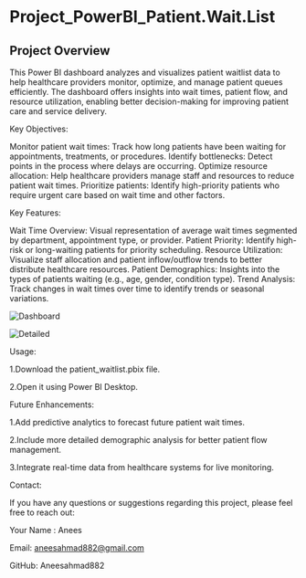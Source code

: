 # Project_PowerBI_Patient.Wait.List
## Project Overview

This Power BI dashboard analyzes and visualizes patient waitlist data to help healthcare providers monitor, optimize, and manage patient queues efficiently.
The dashboard offers insights into wait times, patient flow, and resource utilization, enabling better decision-making for improving patient care and service delivery.

Key Objectives:

Monitor patient wait times:
Track how long patients have been waiting for appointments, treatments, or procedures.
Identify bottlenecks: Detect points in the process where delays are occurring.
Optimize resource allocation: Help healthcare providers manage staff and resources to reduce patient wait times.
Prioritize patients: Identify high-priority patients who require urgent care based on wait time and other factors.

Key Features:

Wait Time Overview: Visual representation of average wait times segmented by department, appointment type, or provider.
Patient Priority: Identify high-risk or long-waiting patients for priority scheduling.
Resource Utilization: Visualize staff allocation and patient inflow/outflow trends to better distribute healthcare resources.
Patient Demographics: Insights into the types of patients waiting (e.g., age, gender, condition type).
Trend Analysis: Track changes in wait times over time to identify trends or seasonal variations.

![Dashboard](https://github.com/user-attachments/assets/fadc6fd9-2d0b-4c1b-b671-3b92a2e624f2)

![Detailed](https://github.com/user-attachments/assets/6b1815e7-a10c-410f-a246-1a4997d522ea)

Usage:

1.Download the patient_waitlist.pbix file.

2.Open it using Power BI Desktop.

Future Enhancements:

1.Add predictive analytics to forecast future patient wait times.

2.Include more detailed demographic analysis for better patient flow management.

3.Integrate real-time data from healthcare systems for live monitoring.


Contact:

If you have any questions or suggestions regarding this project, please feel free to reach out:

Your Name : Anees

Email: aneesahmad882@gmail.com

GitHub: Aneesahmad882

